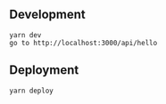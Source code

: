 ## Development
```
yarn dev
go to http://localhost:3000/api/hello
```

## Deployment
```
yarn deploy
```
